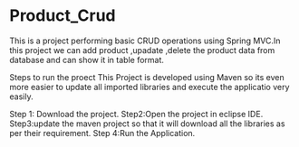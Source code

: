 # Product_Crud
This is a project performing basic CRUD operations using Spring MVC.In this project we can add product ,upadate ,delete the product data from database and can show it in table format.

Steps to run the proect
This Project is developed using Maven so its even more easier to update all imported libraries and execute the applicatio very easily.

Step 1: Download the project.
Step2:Open the project in eclipse IDE.
Step3:update the maven project so that it will download all the libraries as per their requirement.
Step 4:Run the Application.
